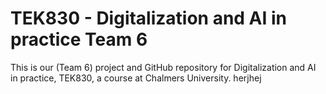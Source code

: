 # TEK830 - Digitalization and AI in practice Team 6
 This is our (Team 6) project and GitHub repository for Digitalization and AI in practice, TEK830, a course at Chalmers University.
herjhej